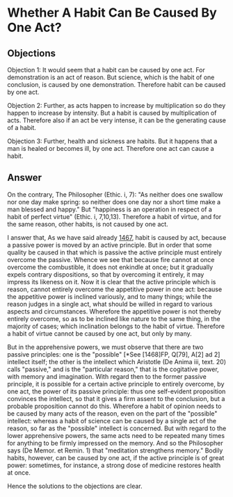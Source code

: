 # Whether A Habit Can Be Caused By One Act?

## Objections

Objection 1: It would seem that a habit can be caused by one act. For demonstration is an act of reason. But science, which is the habit of one conclusion, is caused by one demonstration. Therefore habit can be caused by one act.

Objection 2: Further, as acts happen to increase by multiplication so do they happen to increase by intensity. But a habit is caused by multiplication of acts. Therefore also if an act be very intense, it can be the generating cause of a habit.

Objection 3: Further, health and sickness are habits. But it happens that a man is healed or becomes ill, by one act. Therefore one act can cause a habit.

## Answer

On the contrary, The Philosopher (Ethic. i, 7): "As neither does one swallow nor one day make spring: so neither does one day nor a short time make a man blessed and happy." But "happiness is an operation in respect of a habit of perfect virtue" (Ethic. i, 7,10,13). Therefore a habit of virtue, and for the same reason, other habits, is not caused by one act.

I answer that, As we have said already [1467](A[2]), habit is caused by act, because a passive power is moved by an active principle. But in order that some quality be caused in that which is passive the active principle must entirely overcome the passive. Whence we see that because fire cannot at once overcome the combustible, it does not enkindle at once; but it gradually expels contrary dispositions, so that by overcoming it entirely, it may impress its likeness on it. Now it is clear that the active principle which is reason, cannot entirely overcome the appetitive power in one act: because the appetitive power is inclined variously, and to many things; while the reason judges in a single act, what should be willed in regard to various aspects and circumstances. Wherefore the appetitive power is not thereby entirely overcome, so as to be inclined like nature to the same thing, in the majority of cases; which inclination belongs to the habit of virtue. Therefore a habit of virtue cannot be caused by one act, but only by many.

But in the apprehensive powers, we must observe that there are two passive principles: one is the "possible" [*See [1468]FP, Q[79], A[2] ad 2] intellect itself; the other is the intellect which Aristotle (De Anima iii, text. 20) calls "passive," and is the "particular reason," that is the cogitative power, with memory and imagination. With regard then to the former passive principle, it is possible for a certain active principle to entirely overcome, by one act, the power of its passive principle: thus one self-evident proposition convinces the intellect, so that it gives a firm assent to the conclusion, but a probable proposition cannot do this. Wherefore a habit of opinion needs to be caused by many acts of the reason, even on the part of the "possible" intellect: whereas a habit of science can be caused by a single act of the reason, so far as the "possible" intellect is concerned. But with regard to the lower apprehensive powers, the same acts need to be repeated many times for anything to be firmly impressed on the memory. And so the Philosopher says (De Memor. et Remin. 1) that "meditation strengthens memory." Bodily habits, however, can be caused by one act, if the active principle is of great power: sometimes, for instance, a strong dose of medicine restores health at once.

Hence the solutions to the objections are clear.